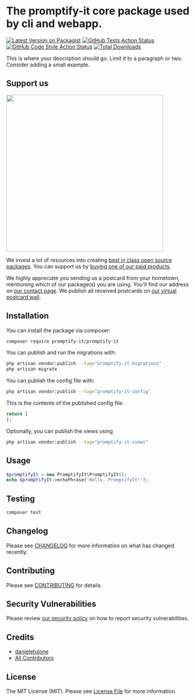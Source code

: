 # The promptify-it core package used by cli and webapp.

[![Latest Version on Packagist](https://img.shields.io/packagist/v/promptify-it/promptify-it.svg?style=flat-square)](https://packagist.org/packages/promptify-it/promptify-it)
[![GitHub Tests Action Status](https://img.shields.io/github/actions/workflow/status/promptify-it/promptify-it/run-tests.yml?branch=main&label=tests&style=flat-square)](https://github.com/promptify-it/promptify-it/actions?query=workflow%3Arun-tests+branch%3Amain)
[![GitHub Code Style Action Status](https://img.shields.io/github/actions/workflow/status/promptify-it/promptify-it/fix-php-code-style-issues.yml?branch=main&label=code%20style&style=flat-square)](https://github.com/promptify-it/promptify-it/actions?query=workflow%3A"Fix+PHP+code+style+issues"+branch%3Amain)
[![Total Downloads](https://img.shields.io/packagist/dt/promptify-it/promptify-it.svg?style=flat-square)](https://packagist.org/packages/promptify-it/promptify-it)

This is where your description should go. Limit it to a paragraph or two. Consider adding a small example.

## Support us

[<img src="https://github-ads.s3.eu-central-1.amazonaws.com/promptify-it.jpg?t=1" width="419px" />](https://spatie.be/github-ad-click/promptify-it)

We invest a lot of resources into creating [best in class open source packages](https://spatie.be/open-source). You can support us by [buying one of our paid products](https://spatie.be/open-source/support-us).

We highly appreciate you sending us a postcard from your hometown, mentioning which of our package(s) you are using. You'll find our address on [our contact page](https://spatie.be/about-us). We publish all received postcards on [our virtual postcard wall](https://spatie.be/open-source/postcards).

## Installation

You can install the package via composer:

```bash
composer require promptify-it/promptify-it
```

You can publish and run the migrations with:

```bash
php artisan vendor:publish --tag="promptify-it-migrations"
php artisan migrate
```

You can publish the config file with:

```bash
php artisan vendor:publish --tag="promptify-it-config"
```

This is the contents of the published config file:

```php
return [
];
```

Optionally, you can publish the views using

```bash
php artisan vendor:publish --tag="promptify-it-views"
```

## Usage

```php
$promptifyIt = new PromptifyIt\PromptifyIt();
echo $promptifyIt->echoPhrase('Hello, PromptifyIt!');
```

## Testing

```bash
composer test
```

## Changelog

Please see [CHANGELOG](CHANGELOG.md) for more information on what has changed recently.

## Contributing

Please see [CONTRIBUTING](CONTRIBUTING.md) for details.

## Security Vulnerabilities

Please review [our security policy](../../security/policy) on how to report security vulnerabilities.

## Credits

- [danieletulone](https://github.com/promptify-it)
- [All Contributors](../../contributors)

## License

The MIT License (MIT). Please see [License File](LICENSE.md) for more information.
